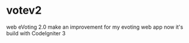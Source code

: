 # votev2
web eVoting 2.0
make an improvement for my evoting web app
now it's build with CodeIgniter 3
